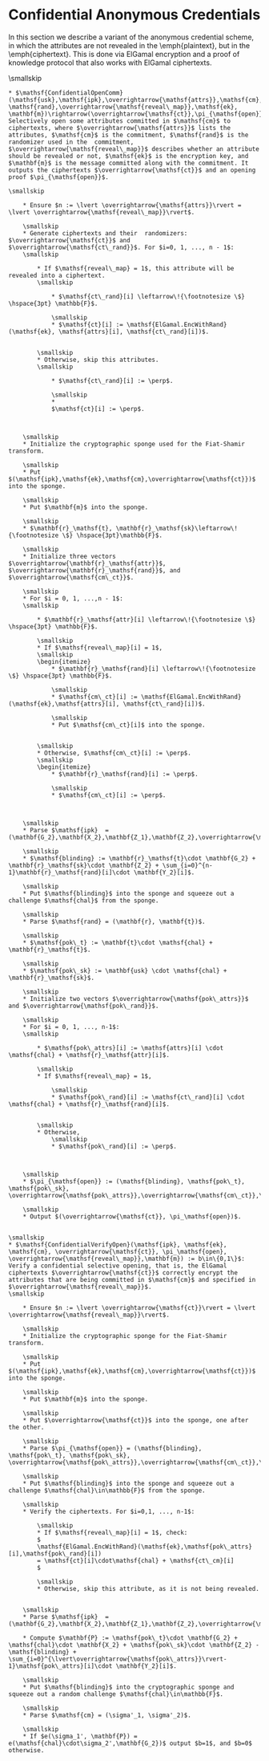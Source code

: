 # Confidential Anonymous Credentials

In this section we describe a variant of the anonymous credential scheme, in which the attributes are not revealed in the \emph{plaintext}, but in the \emph{ciphertext}. This is done via ElGamal encryption and a proof of knowledge protocol that also works with ElGamal ciphertexts.

\smallskip

    * $\mathsf{ConfidentialOpenComm}(\mathsf{usk},\mathsf{ipk},\overrightarrow{\mathsf{attrs}},\mathsf{cm}, \mathsf{rand},\overrightarrow{\mathsf{reveal\_map}},\mathsf{ek}, \mathbf{m})\rightarrow(\overrightarrow{\mathsf{ct}},\pi_{\mathsf{open}})$: Selectively open some attributes committed in $\mathsf{cm}$ to ciphertexts, where $\overrightarrow{\mathsf{attrs}}$ lists the attributes, $\mathsf{cm}$ is the commitment, $\mathsf{rand}$ is the randomizer used in the  commitment, $\overrightarrow{\mathsf{reveal\_map}}$ describes whether an attribute should be revealed or not, $\mathsf{ek}$ is the encryption key, and $\mathbf{m}$ is the message committed along with the commitment. It outputs the ciphertexts $\overrightarrow{\mathsf{ct}}$ and an opening proof $\pi_{\mathsf{open}}$.
    
    \smallskip
    
        * Ensure $n := \lvert \overrightarrow{\mathsf{attrs}}\rvert = \lvert \overrightarrow{\mathsf{reveal\_map}}\rvert$.
    
        \smallskip
        * Generate ciphertexts and their  randomizers: $\overrightarrow{\mathsf{ct}}$ and  $\overrightarrow{\mathsf{ct\_rand}}$. For $i=0, 1, ..., n - 1$:
        \smallskip
        
            * If $\mathsf{reveal\_map} = 1$, this attribute will be revealed into a ciphertext.
            \smallskip
            
                * $\mathsf{ct\_rand}[i] \leftarrow\!{\footnotesize \$} \hspace{3pt} \mathbb{F}$.
                
                \smallskip
                * $\mathsf{ct}[i] := \mathsf{ElGamal.EncWithRand}(\mathsf{ek}, \mathsf{attrs}[i], \mathsf{ct\_rand}[i])$.
            
            
            \smallskip
            * Otherwise, skip this attributes.
            \smallskip
            
                * $\mathsf{ct\_rand}[i] := \perp$.
                
                \smallskip
                * 
                $\mathsf{ct}[i] := \perp$.
            
        
        
        \smallskip
        * Initialize the cryptographic sponge used for the Fiat-Shamir transform.
        
        \smallskip
        * Put $(\mathsf{ipk},\mathsf{ek},\mathsf{cm},\overrightarrow{\mathsf{ct}})$ into the sponge.
        
        \smallskip
        * Put $\mathbf{m}$ into the sponge.
        
        \smallskip
        * $\mathbf{r}_\mathsf{t}, \mathbf{r}_\mathsf{sk}\leftarrow\!{\footnotesize \$} \hspace{3pt}\mathbb{F}$.
        
        \smallskip
        * Initialize three vectors $\overrightarrow{\mathbf{r}_\mathsf{attr}}$, $\overrightarrow{\mathbf{r}_\mathsf{rand}}$, and $\overrightarrow{\mathsf{cm\_ct}}$.
        
        \smallskip
        * For $i = 0, 1, ...,n - 1$:
        \smallskip
        
            * $\mathbf{r}_\mathsf{attr}[i] \leftarrow\!{\footnotesize \$} \hspace{3pt} \mathbb{F}$.
            
            \smallskip
            * If $\mathsf{reveal\_map}[i] = 1$,
            \smallskip
            \begin{itemize}
                * $\mathbf{r}_\mathsf{rand}[i] \leftarrow\!{\footnotesize \$} \hspace{3pt} \mathbb{F}$.
                
                \smallskip
                * $\mathsf{cm\_ct}[i] := \mathsf{ElGamal.EncWithRand}(\mathsf{ek},\mathsf{attrs}[i], \mathsf{ct\_rand}[i])$.
                
                \smallskip
                * Put $\mathsf{cm\_ct}[i]$ into the sponge.
            
            
            \smallskip
            * Otherwise, $\mathsf{cm\_ct}[i] := \perp$.
            \smallskip
            \begin{itemize}
                * $\mathbf{r}_\mathsf{rand}[i] := \perp$.
                
                \smallskip
                * $\mathsf{cm\_ct}[i] := \perp$.
            
        
        
        \smallskip
        * Parse $\mathsf{ipk}  = (\mathbf{G_2},\mathbf{X_2},\mathbf{Z_1},\mathbf{Z_2},\overrightarrow{\mathbf{Y_2}})$.
        
        \smallskip
        * $\mathsf{blinding} := \mathbf{r}_\mathsf{t}\cdot \mathbf{G_2} + \mathbf{r}_\mathsf{sk}\cdot \mathbf{Z_2} + \sum_{i=0}^{n-1}\mathbf{r}_\mathsf{rand}[i]\cdot \mathbf{Y_2}[i]$. 
        
        \smallskip
        * Put $\mathsf{blinding}$ into the sponge and squeeze out a challenge $\mathsf{chal}$ from the sponge.
        
        \smallskip
        * Parse $\mathsf{rand} = (\mathbf{r}, \mathbf{t})$.
        
        \smallskip
        * $\mathsf{pok\_t} := \mathbf{t}\cdot \mathsf{chal} + \mathbf{r}_\mathsf{t}$.
        
        \smallskip
        * $\mathsf{pok\_sk} := \mathbf{usk} \cdot \mathsf{chal} + \mathbf{r}_\mathsf{sk}$.
        
        \smallskip
        * Initialize two vectors $\overrightarrow{\mathsf{pok\_attrs}}$ and $\overrightarrow{\mathsf{pok\_rand}}$.
        
        \smallskip
        * For $i = 0, 1, ..., n-1$:
        \smallskip
        
            * $\mathsf{pok\_attrs}[i] := \mathsf{attrs}[i] \cdot \mathsf{chal} + \mathsf{r}_\mathsf{attr}[i]$.
            
            \smallskip
            * If $\mathsf{reveal\_map} = 1$,
            
                \smallskip
                * $\mathsf{pok\_rand}[i] := \mathsf{ct\_rand}[i] \cdot \mathsf{chal} + \mathsf{r}_\mathsf{rand}[i]$.
            
            
            \smallskip
            * Otherwise, 
                \smallskip
                * $\mathsf{pok\_rand}[i] := \perp$.
            
        
        
        \smallskip
        * $\pi_{\mathsf{open}} := (\mathsf{blinding}, \mathsf{pok\_t}, \mathsf{pok\_sk}, \overrightarrow{\mathsf{pok\_attrs}},\overrightarrow{\mathsf{cm\_ct}},\overrightarrow{\mathsf{pok\_rand}})$.
        
        \smallskip
        * Output $(\overrightarrow{\mathsf{ct}}, \pi_\mathsf{open})$.
    
    
    \smallskip
    * $\mathsf{ConfidentialVerifyOpen}(\mathsf{ipk}, \mathsf{ek}, \mathsf{cm}, \overrightarrow{\mathsf{ct}}, \pi_\mathsf{open}, \overrightarrow{\mathsf{reveal\_map}},\mathbf{m}) := b\in\{0,1\}$: Verify a confidential selective opening, that is, the ElGamal ciphertexts $\overrightarrow{\mathsf{ct}}$ correctly encrypt the attributes that are being committed in $\mathsf{cm}$ and specified in $\overrightarrow{\mathsf{reveal\_map}}$. 
    \smallskip
    
        * Ensure $n := \lvert \overrightarrow{\mathsf{ct}}\rvert = \lvert \overrightarrow{\mathsf{reveal\_map}}\rvert$.
        
        \smallskip
        * Initialize the cryptographic sponge for the Fiat-Shamir transform.
        
        \smallskip
        * Put $(\mathsf{ipk},\mathsf{ek},\mathsf{cm},\overrightarrow{\mathsf{ct}})$ into the sponge.
        
        \smallskip
        * Put $\mathbf{m}$ into the sponge.
        
        \smallskip 
        * Put $\overrightarrow{\mathsf{ct}}$ into the sponge, one after the other.
        
        \smallskip
        * Parse $\pi_{\mathsf{open}} = (\mathsf{blinding}, \mathsf{pok\_t}, \mathsf{pok\_sk}, \overrightarrow{\mathsf{pok\_attrs}},\overrightarrow{\mathsf{cm\_ct}},\overrightarrow{\mathsf{pok\_rand}})$.
        
        \smallskip
        * Put $\mathsf{blinding}$ into the sponge and squeeze out a challenge $\mathsf{chal}\in\mathbb{F}$ from the sponge.
        
        \smallskip
        * Verify the ciphertexts. For $i=0,1, ..., n-1$:
        
            \smallskip
            * If $\mathsf{reveal\_map}[i] = 1$, check:
            $
            \mathsf{ElGamal.EncWithRand}(\mathsf{ek},\mathsf{pok\_attrs}[i],\mathsf{pok\_rand}[i])
            = \mathsf{ct}[i]\cdot\mathsf{chal} + \mathsf{ct\_cm}[i]
            $
            
            \smallskip
            * Otherwise, skip this attribute, as it is not being revealed. 
        
        
        \smallskip
        * Parse $\mathsf{ipk}  = (\mathbf{G_2},\mathbf{X_2},\mathbf{Z_1},\mathbf{Z_2},\overrightarrow{\mathbf{Y_2}})$.
        
        * Compute $\mathbf{P} := \mathsf{pok\_t}\cdot \mathbf{G_2} + \mathsf{chal}\cdot \mathbf{X_2} + \mathsf{pok\_sk}\cdot \mathbf{Z_2} - \mathsf{blinding} + \sum_{i=0}^{\lvert\overrightarrow{\mathsf{pok\_attrs}}\rvert-1}\mathsf{pok\_attrs}[i]\cdot \mathbf{Y_2}[i]$.
        
        \smallskip
        * Put $\mathsf{blinding}$ into the cryptographic sponge and squeeze out a random challenge $\mathsf{chal}\in\mathbb{F}$.
        
        \smallskip
        * Parse $\mathsf{cm} = (\sigma'_1, \sigma'_2)$.
        
        \smallskip
        * If $e(\sigma_1', \mathbf{P}) = e(\mathsf{chal}\cdot\sigma_2',\mathbf{G_2})$ output $b=1$, and $b=0$ otherwise.
        
    

